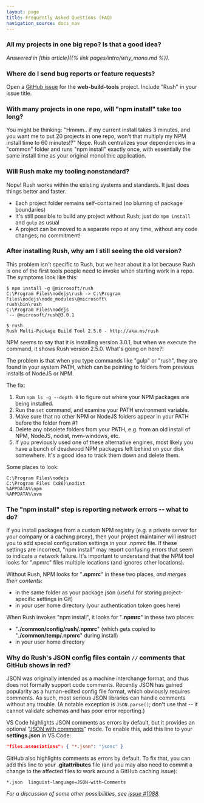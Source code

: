 ```yaml
---
layout: page
title: Frequently Asked Questions (FAQ)
navigation_source: docs_nav
---
```


### All my projects in one big repo?  Is that a good idea?
_Answered in [this article]({% link pages/intro/why_mono.md %})._

### Where do I send bug reports or feature requests?

Open a [GitHub issue](https://github.com/microsoft/rushstack/issues) for the **web-build-tools** project.  Include "Rush" in your issue title.

### With many projects in one repo, will "npm install" take too long?

You might be thinking: "Hmmm.. if my current install takes 3 minutes, and you want me to put 20 projects in one repo, won't that multiply my NPM install time to 60 minutes!?"  Nope.  Rush centralizes your dependencies in a "common" folder and runs "npm install" exactly once, with essentially the same install time as your original monolithic application.

### Will Rush make my tooling nonstandard?

Nope!  Rush works within the existing systems and standards.  It just does things better and faster.
- Each project folder remains self-contained (no blurring of package boundaries)
- It's still possible to build any project without Rush; just do `npm install` and `gulp` as usual
- A project can be moved to a separate repo at any time, without any code changes; no commitment!

### After installing Rush, why am I still seeing the old version?

This problem isn't specific to Rush, but we hear about it a lot because Rush is one of the first tools people need to invoke when starting work in a repo.  The symptoms look like this:

```
$ npm install -g @microsoft/rush
C:\Program Files\nodejs\rush -> C:\Program Files\nodejs\node_modules\@microsoft\
rush\bin\rush
C:\Program Files\nodejs
`-- @microsoft/rush@3.0.1

$ rush
Rush Multi-Package Build Tool 2.5.0 - http://aka.ms/rush
```

NPM seems to say that it is installing version 3.0.1, but when we execute the command, it shows Rush version 2.5.0.  What's going on here?!

The problem is that when you type commands like "gulp" or "rush", they are found in your system PATH, which can be pointing to folders from previous installs of NodeJS or NPM.

The fix:
1. Run `npm ls -g --depth 0` to figure out where your NPM packages are being installed.
2. Run the `set` command, and examine your PATH environment variable.
3. Make sure that no other NPM or NodeJS folders appear in your PATH before the folder from #1
4. Delete any obsolete folders from your PATH, e.g. from an old install of NPM, NodeJS, nodist, nvm-windows, etc.
5. If you previously used one of these alternative engines, most likely you have a bunch of deadwood NPM packages left behind on your disk somewhere.  It's a good idea to track them down and delete them.

Some places to look:
```
C:\Program Files\nodejs
C:\Program Files (x86)\nodist
%APPDATA%\npm
%APPDATA%\nvm
```

### The "npm install" step is reporting network errors -- what to do?

If you install packages from a custom NPM registry (e.g. a private server for your company or a caching proxy), then your project maintainer will instruct you to add special configuration settings in your .npmrc file.  If these settings are incorrect, "npm install" may report confusing errors that seem to indicate a network failure.  It's important to understand that the NPM tool looks for ".npmrc" files multiple locations (and ignores other locations).

Without Rush, NPM looks for "**.npmrc**" in these two places, *and merges their contents*:
- in the same folder as your package.json (useful for storing project-specific settings in Git)
- in your user home directory (your authentication token goes here)

When Rush invokes "npm install", it looks for "**.npmrc**" in these two places:
- "**./common/config/rush/.npmrc**" (which gets copied to "**./common/temp/.npmrc**" during install)
- in your user home directory

### Why do Rush's JSON config files contain `//` comments that GitHub shows in red?

JSON was originally intended as a machine interchange format, and thus does not formally support
code comments.  Recently JSON has gained popularity as a human-edited config file format, which obviously requires
comments.  As such, most serious JSON libraries can handle comments without any trouble. (A notable exception
is `JSON.parse()`; don't use that -- it cannot validate schemas and has poor error reporting.)

VS Code highlights JSON comments as errors by default, but it provides an optional "[JSON with comments](
https://code.visualstudio.com/docs/languages/identifiers)" mode.  To enable this, add this line to
your **settings.json** in VS Code:

```json
"files.associations": { "*.json": "jsonc" }
```

GitHub also highlights comments as errors by default.  To fix that, you can add this line to your
**.gitattributes** file (and you may also need to commit a change to the affected files to work around a GitHub
caching issue):

```
*.json  linguist-language=JSON-with-Comments
```

*For a discussion of some other possibilities, see
[issue #1088](https://github.com/microsoft/rushstack/issues/1088).*
